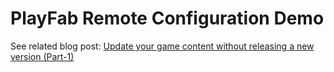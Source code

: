 # PlayFab Remote Configuration Demo

See related blog post: [Update your game content without releasing a new version (Part-1)](https://www.gokhand.com/blog/using-playfab-to-store-config-remotely-part1)